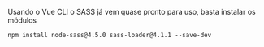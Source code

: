 
Usando o Vue CLI o SASS já vem quase pronto para uso, basta instalar os módulos

```
npm install node-sass@4.5.0 sass-loader@4.1.1 --save-dev
```